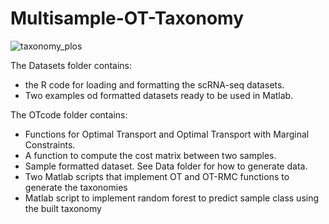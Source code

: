 # Multisample-OT-Taxonomy
![taxonomy_plos](https://github.com/user-attachments/assets/3b94b0ba-b83b-46db-89bb-c56cabc2a5b2)

The Datasets folder contains:
* the R code for loading and formatting the scRNA-seq datasets.
* Two examples od formatted datasets ready to be used in Matlab.

The OTcode folder contains:
* Functions for Optimal Transport and Optimal Transport with Marginal Constraints.  
* A function to compute the cost matrix between two samples.
* Sample formatted dataset. See Data folder for how to generate data. 
* Two Matlab scripts that implement OT and OT-RMC functions to generate the taxonomies
* Matlab script to implement random forest to predict sample class using the built taxonomy
